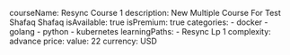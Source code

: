 courseName: Resync Course 1
description: New Multiple Course For Test Shafaq Shafaq
isAvailable: true
isPremium: true
categories: 
    - docker
    - golang
    - python
    - kubernetes
learningPaths: 
    - Resync Lp 1
complexity: advance
price: 
  value: 22
  currency: USD
